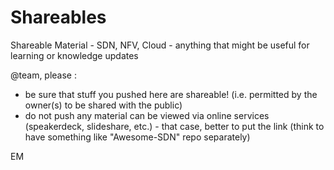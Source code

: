 Shareables
==========

Shareable Material - SDN, NFV, Cloud - anything that might be useful for learning or knowledge updates

@team, please :
- be sure that stuff you pushed here are shareable! (i.e. permitted by the owner(s) to be shared with the public)
- do not push any material can be viewed via online services (speakerdeck, slideshare, etc.) - that case, better to put the link (think to have something like "Awesome-SDN" repo separately)
 
EM
